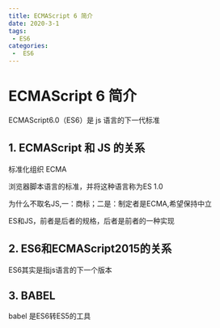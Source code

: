 ```yaml
---
title: ECMAScript 6 简介
date: 2020-3-1
tags:
 - ES6
categories:
 -  ES6
---
```


# ECMAScript 6 简介

ECMAScript6.0（ES6）是 js 语言的下一代标准

## 1. ECMAScript 和 JS 的关系

标准化组织 ECMA 

浏览器脚本语言的标准，并将这种语言称为ES    1.0 

为什么不取名JS,一：商标；二是：制定者是ECMA,希望保持中立

ES和JS，前者是后者的规格，后者是前者的一种实现

## 2. ES6和ECMAScript2015的关系

ES6其实是指js语言的下一个版本

## 3. BABEL

babel 是ES6转ES5的工具


